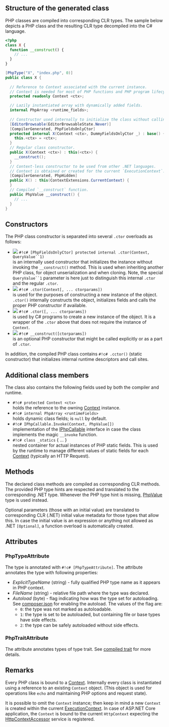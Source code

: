 ## Structure of the generated class

PHP classes are compiled into corresponding CLR types. The sample below depicts a PHP class and the resulting CLR type decompiled into the C# language.

```php
<?php
class X {
  function __construct() {
    // ...
  }
}
```

```c#
[PhpType("X", "index.php", 0)]
public class X {
  
  // Reference to Context associated with the current instance.
  // Context is needed for most of PHP functions and PHP program lifecycle.
  protected readonly Context <ctx>;

  // Lazily instantiated array with dynamically added fields.
  internal PhpArray <runtime_fields>;
  
  // Constructor used internally to initialize the class without calling the `__construct` function.
  [EditorBrowsable(EditorBrowsableState.Never)]
  [CompilerGenerated, PhpFieldsOnlyCtor]
  protected internal X(Context <ctx>, DummyFieldsOnlyCtor _) : base() {
    this.<ctx> = <ctx>;
  }  
  // Regular class constructor.
  public X(Context <ctx>) : this(<ctx>) {
    __construct();
  }  
  // Context-less constructor to be used from other .NET languages.
  // Context is obtained or created for the current `ExecutionContext`.
  [CompilerGenerated, PhpHidden]
  public X() : this(ContextExtensions.CurrentContext) {
  }  
  // Compiled `__construct` function.
  public PhpValue __construct() {
    // ...
  }
}
```

## Constructors

The PHP class constructor is separated into several `.ctor` overloads as follows:

* ![](/img/icon_method.png) `#!c# [PhpFieldsOnlyCtor] protected internal .ctor(Context, QueryValue``1)`<br/>is an internally used constructor that initializes the instance without invoking the `__construct()` method. This is used when inheriting another PHP class, for object unserialization and when cloning. Note, the special `QueryValue``1` parameter is here just to distinguish this internal `.ctor` and the regular `.ctor`.
* ![](/img/icon_method.png) `#!c# .ctor(Context[, ... ctorparams])`<br/>is used for the purposes of constructing a new instance of the object. `.ctor()` internally constructs the object, initializes fields and calls the proper PHP constructor if available.
* ![](/img/icon_method.png) `#!c# .ctor([, ... ctorparams])`<br/>is used by C# programs to create a new instance of the object. It is a wrapper of the `.ctor` above that does not require the instance of `Context`.
* ![](/img/icon_method.png) `#!c# __construct([ctorparams])`<br/>is an optional PHP constructor that might be called explicitly or as a part of `.ctor`.

In addition, the compiled PHP class contains `#!c# .cctor()` (static constructor) that initializes internal runtime descriptors and call sites.

## Additional class members

The class also contains the following fields used by both the compiler and runtime.

* `#!c# protected Context <ctx>`<br/>holds the reference to the owning [Context](/api/ref/context) instance.
* `#!c# internal PhpArray <runtimeFields>`<br/>holds dynamic class fields; is `null` by default.
* `#!c# IPhpCallable.Invoke(Context, PhpValue[])`<br/>implementation of the [IPhpCallable](/api/ref/iphpcallable/) interface in case the class implements the magic `__invoke` function.
* `#!c# class _statics` { ... }<br/>nested container for actual instances of PHP static fields. This is used by the runtime to manage different values of static fields for each [Context](/api/ref/context) (typically an HTTP Request).

## Methods

The declared class methods are compiled as corresponding CLR methods. The provided PHP type hints are respected and translated to the corresponding .NET type. Whenever the PHP type hint is missing, [PhpValue](/api/ref/phpvalue) type is used instead.

Optional parameters (those with an initial value) are translated to corresponding CLR (.NET) initial value metadata for those types that allow this. In case the initial value is an expression or anything not allowed as .NET `[Optional]`, a function overload is automatically created.

## Attributes

### PhpTypeAttribute

The type is annotated with `#!c# [PhpTypeAttribute]`. The attribute annotates the type with following properties:
- *ExplicitTypeName* (string) - fully qualified PHP type name as it appears in PHP context.
- *FileName* (string) - relative file path where the type was declared.
- *Autoload* (byte) - flag indicating how was the type set for autoloading. See [composer.json](/php/composer-json/) for enabling the autoload. The values of the flag are:
  - `0`: the type was not marked as autoloadable.
  - `1`: the type is set to be autoloaded, but containing file or base types have side effects.
  - `2`: the type can be safely autoloaded without side effects.

### PhpTraitAttribute

The attribute annotates types of type trait. See [compiled trait](/api/assembly/compiled-trait/) for more details.

## Remarks

Every PHP class is bound to a [Context](/api/ref/context). Internally every class is instantiated using a reference to an existing `Context` object. (This object is used for operations like `echo` and maintaining PHP options and request state).

It is possible to omit the `Context` instance; then keep in mind a new `Context` is created within the current [ExecutionContext](https://docs.microsoft.com/en-us/dotnet/api/system.threading.executioncontext). In case of ASP.NET Core application, the `Context` is bound to the current `HttpContext` expecting the [HttpContextAccessor](https://docs.microsoft.com/en-us/aspnet/core/fundamentals/http-context) service is registered.

